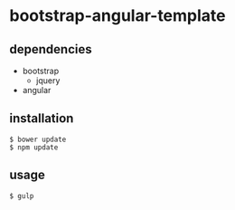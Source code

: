 # bootstrap-angular-template

## dependencies
* bootstrap
    * jquery
* angular

## installation
```{engine='bash'}
$ bower update
$ npm update
```

## usage
```{engine='bash'}
$ gulp
```
